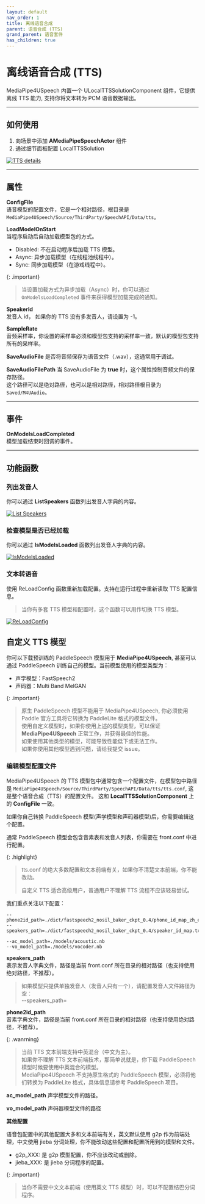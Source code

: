 ```yaml
---
layout: default
nav_order: 1
title: 离线语音合成
parent: 语音合成 (TTS)
grand_parent: 语音套件
has_children: true
---
```


# 离线语音合成 (TTS)

MediaPipe4USpeech 内置一个 ULocalTTSSolutionComponent 组件，它提供离线 TTS 能力, 支持你将文本转为 PCM 语音数据输出。   

---   


## 如何使用

1. 向场景中添加 **AMediaPipeSpeechActor** 组件
2. 通过细节面板配置 LocalTTSSolution   

[![TTS details](./images/tts_details.jpg "tts details")](./images/tts_details.jpg)

---   

## 属性

**ConfigFile**   
语音模型的配置文件，它是一个相对路径，根目录是`MediaPipe4USpeech/Source/ThirdParty/SpeechAPI/Data/tts`。  
   
**LoadModelOnStart**     
当程序启动后自动加载模型包的方式。   
- Disabled: 不在启动程序后加载 TTS 模型。
- Async: 异步加载模型（在线程池线程中）。
- Sync: 同步加载模型（在游戏线程中）。

{: .important}
> 当设置加载方式为异步加载（Async）时，你可以通过 `OnModelsLoadCompleted` 事件来获得模型加载完成的通知。
   
**SpeakerId**      
发音人 id， 如果你的 TTS 没有多发音人，请设置为 -1。

**SampleRate**  
音频采样率，你设置的采样率必须和模型包支持的采样率一致，默认的模型包支持所有的采样率。 

**SaveAudioFile**
是否将音频保存为语音文件（.wav），这通常用于调试。   

**SaveAudioFilePath**
当 SaveAudioFile 为 **true** 时，这个属性控制音频文件的保存路径。   
这个路径可以是绝对路径，也可以是相对路径，相对路径根目录为 `Saved/M4UAudio`。

---   

## 事件

**OnModelsLoadCompleted**   
模型加载结束时回调的事件。

---   

## 功能函数     

### 列出发音人

你可以通过 **ListSpeakers** 函数列出发音人字典的内容。

[![List Speakers](./images/tts_list_speakers.jpg "List Speakers")](./images/tts_list_speakers.jpg)

### 检查模型是否已经加载

你可以通过 **IsModelsLoaded** 函数列出发音人字典的内容。

[![IsModelsLoaded](./images/is_model_loaded.jpg "IsModelsLoaded")](./images/is_model_loaded.jpg)

### 文本转语音
使用 ReLoadConfig 函数重新加载配置。支持在运行过程中重新读取 TTS 配置信息。   
> 当你有多套 TTS 模型和配置时，这个函数可以用作切换 TTS 模型。

[![ReLoadConfig](./images/tts_load_config.jpg "ReLoadConfig")](./images/tts_load_config.jpg)


## 自定义 TTS 模型

你可以下载预训练的 PaddleSpeech 模型用于 **MediaPipe4USpeech**, 甚至可以通过 PaddleSpeech 训练自己的模型。当前模型使用的模型类型为：

- 声学模型：FastSpeech2
- 声码器：Multi Band MelGAN

{: .important}
> 原生 PaddleSpeech 模型不能用于 MediaPipe4USpeech, 你必须使用 Paddle 官方工具将它转换为 PaddleLite 格式的模型文件。   
> 使用自定义模型时，如果你使用上述的模型类型，可以保证 **MediaPipe4USpeech** 正常工作，并获得最佳的性能。   
> 如果使用其他类型的模型，可能导致性能低下或无法工作。   
> 如果你使用其他模型遇到问题，请给我提交 issue。

### 编辑模型配置文件

MediaPipe4USpeech 的 TTS 模型包中通常包含一个配置文件，在模型包中路径是 `MediaPipe4USpeech/Source/ThirdParty/SpeechAPI/Data/tts/tts.conf`, 这是整个语音合成（TTS）的配置文件。
这和 **LocalTTSSolutionComponent** 上的 **ConfigFile** 一致。      

如果你自己转换 PaddleSpeech 模型(声学模型和声码器模型)后，你需要编辑这个配置。   
   
通常 PaddleSpeech 模型会包含音素表和发音人列表，你需要在 front.conf 中进行配置。  

{: .highlight}
> tts.conf 的绝大多数配置和文本前端有关，如果你不清楚文本前端，你不能改动。   
> 
> 自定义 TTS 适合高级用户，普通用户不理解 TTS 流程不应该轻易尝试。   

我们重点关注以下配置：   
```
--phone2id_path=./dict/fastspeech2_nosil_baker_ckpt_0.4/phone_id_map_zh_en.txt
--speakers_path=./dict/fastspeech2_nosil_baker_ckpt_0.4/speaker_id_map.txt

--ac_model_path=./models/acoustic.nb
--vo_model_path=./models/vocoder.nb
```

**speakers_path**   
表示发音人字典文件，路径是当前 front.conf 所在目录的相对路径（也支持使用绝对路径，不推荐）。
> 如果模型只提供单独发音人（发音人只有一个），请配置发音人文件路径为空：   
> --speakers_path=   
   
**phone2id_path**   
音素字典文件，路径是当前 front.conf 所在目录的相对路径（也支持使用绝对路径，不推荐）。    

{: .wanrning}
> 当前 TTS 文本前端支持中英混合（中文为主）。   
> 如果你不理解 TTS 文本前端技术，那简单说就是，你下载 PaddleSpeech 模型时候要使用中英混合的模型。   
> MediaPipe4USpeech 不支持原生格式的 PaddleSpeech 模型，必须将他们转换为 PaddleLite 格式，具体信息请参考 PaddleSpeech 项目。

**ac_model_path**
声学模型文件的路径。

**vo_model_path**
声码器模型文件的路径


**其他配置**

语音包配置中的其他配置大多和文本前端有关，英文默认使用 g2p 作为前端处理，中文使用 jieba 分词处理，你不能改动这些配置和配置所用到的模型和文件。   

- g2p_XXX: 是 g2p 模型配置，你不应该改动或删除。    
- jieba_XXX: 是 jieba 分词程序的配置。

{: .important}
> 当你不需要中文文本前端（使用英文 TTS 模型）时，可以不配置结巴分词程序。








